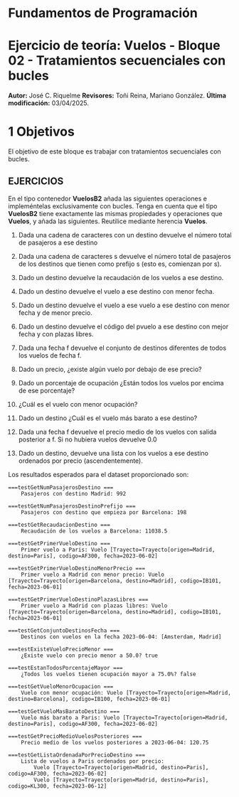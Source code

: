 # Fundamentos de Programación
# Ejercicio de teoría: Vuelos - Bloque 02 - Tratamientos secuenciales con bucles

**Autor:** José C. Riquelme 
**Revisores:**  Toñi Reina, Mariano González. 
**Última modificación:** 03/04/2025.


# **1 Objetivos**

El objetivo de este bloque es trabajar con tratamientos secuenciales con bucles.


## EJERCICIOS

En el tipo contenedor **VuelosB2** añada las siguientes operaciones e impleméntelas exclusivamente con bucles. Tenga en cuenta que el tipo **VuelosB2** tiene exactamente las mismas propiedades y operaciones que **Vuelos**, y añada las siguientes. Reutilice mediante herencia **Vuelos**. 


1.	Dada una cadena de caracteres con un destino devuelve el número total de pasajeros a ese destino

2.	Dada una cadena de caracteres s devuelve el número total de pasajeros de los destinos que tienen como prefijo s (esto es, comienzan por s).

3.	Dado un destino devuelve la recaudación de los vuelos a ese destino.

4.	Dado un destino devuelve el vuelo a ese destino con menor fecha.

5.	Dado un destino devuelve el vuelo a ese vuelo a ese destino  con menor fecha y de menor precio.

6.	Dado un destino devuelve el código del pvuelo a ese destino con mejor fecha y con plazas libres.

7.	Dada una fecha f devuelve el conjunto de destinos diferentes de todos los vuelos de fecha f.

8.	Dado un precio, ¿existe algún vuelo por debajo de ese precio?

9.	Dado un porcentaje de ocupación ¿Están todos los vuelos por encima de ese porcentaje?

10.	¿Cuál es el vuelo con menor ocupación?

11.	Dado un destino ¿Cuál es el vuelo más barato a ese destino?

12.	Dada una fecha f devuelve el precio medio de los vuelos con salida posterior a f. Si no hubiera vuelos devuelve 0.0

13.	Dado un destino, devuelve una lista con los vuelos a ese destino ordenados por precio (ascendentemente).

Los resultados esperados para el dataset proporcionado son:

```
===testGetNumPasajerosDestino ===
	Pasajeros con destino Madrid: 992

===testGetNumPasajerosDestinoPrefijo ===
	Pasajeros con destino que empieza por Barcelona: 198

===testGetRecaudacionDestino ===
	Recaudación de los vuelos a Barcelona: 11038.5

===testGetPrimerVueloDestino ===
	Primer vuelo a Paris: Vuelo [Trayecto=Trayecto[origen=Madrid, destino=Paris], codigo=AF300, fecha=2023-06-02]

===testGetPrimerVueloDestinoMenorPrecio ===
	Primer vuelo a Madrid con menor precio: Vuelo [Trayecto=Trayecto[origen=Barcelona, destino=Madrid], codigo=IB101, fecha=2023-06-01]

===testGetPrimerVueloDestinoPlazasLibres ===
	Primer vuelo a Madrid con plazas libres: Vuelo [Trayecto=Trayecto[origen=Barcelona, destino=Madrid], codigo=IB101, fecha=2023-06-01]

===testGetConjuntoDestinosFecha ===
	Destinos con vuelos en la fecha 2023-06-04: [Amsterdam, Madrid]

===testExisteVueloPrecioMenor ===
	¿Existe vuelo con precio menor a 50.0? true

===testEstanTodosPorcentajeMayor ===
	¿Todos los vuelos tienen ocupación mayor a 75.0%? false

===testGetVueloMenorOcupacion ===
	Vuelo con menor ocupación: Vuelo [Trayecto=Trayecto[origen=Madrid, destino=Barcelona], codigo=IB100, fecha=2023-06-01]

===testGetVueloMasBaratoDestino ===
	Vuelo más barato a Paris: Vuelo [Trayecto=Trayecto[origen=Madrid, destino=Paris], codigo=AF300, fecha=2023-06-02]

===testGetPrecioMedioVuelosPosteriores ===
	Precio medio de los vuelos posteriores a 2023-06-04: 120.75

===testGetListaOrdenadaPorPrecioDestino ===
	Lista de vuelos a Paris ordenados por precio: 
		Vuelo [Trayecto=Trayecto[origen=Madrid, destino=Paris], codigo=AF300, fecha=2023-06-02]
		Vuelo [Trayecto=Trayecto[origen=Madrid, destino=Paris], codigo=KL300, fecha=2023-06-12]

```
